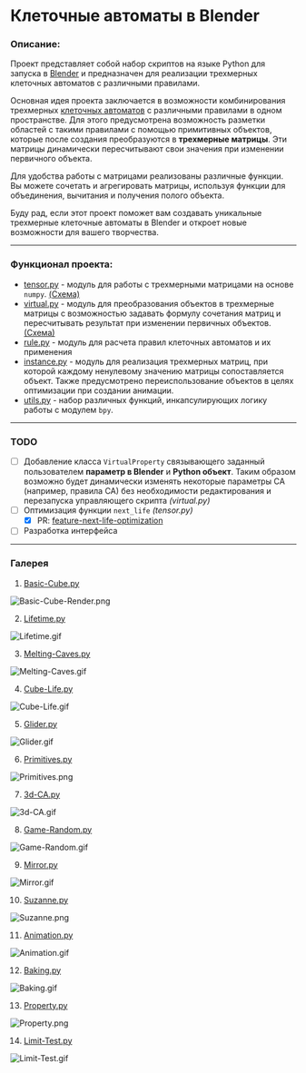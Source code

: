 # Клеточные автоматы в Blender

### Описание:

Проект представляет собой набор скриптов на языке Python для запуска в [Blender](https://www.blender.org/) и предназначен для реализации трехмерных клеточных автоматов с различными правилами.

Основная идея проекта заключается в возможности комбинирования трехмерных [клеточных автоматов](https://ru.wikipedia.org/wiki/%D0%9A%D0%BB%D0%B5%D1%82%D0%BE%D1%87%D0%BD%D1%8B%D0%B9_%D0%B0%D0%B2%D1%82%D0%BE%D0%BC%D0%B0%D1%82) с различными правилами в одном пространстве. Для этого предусмотрена возможность разметки областей с такими правилами с помощью примитивных объектов, которые после создания преобразуются в **трехмерные матрицы**. Эти матрицы динамически пересчитывают свои значения при изменении первичного объекта.

Для удобства работы с матрицами реализованы различные функции. Вы можете сочетать и агрегировать матрицы, используя функции для объединения, вычитания и получения полого объекта.

Буду рад, если этот проект поможет вам создавать уникальные трехмерные клеточные автоматы в Blender и откроет новые возможности для вашего творчества.

***

### Функционал проекта:

- [tensor.py](tensor.py) - модуль для работы с трехмерными матрицами на основе `numpy`. [(Схема)](https://github.com/islesarev317/NumPy-Education/assets/78931652/b63a2a5c-01b2-4d98-90f2-40549df5325e)
- [virtual.py](virtual.py) - модуль для преобразования объектов в трехмерные матрицы с возможностью задавать формулу сочетания матриц и пересчитывать результат при изменении первичных объектов. [(Схема)](https://github.com/islesarev317/NumPy-Education/assets/78931652/29157797-a1e6-4f24-8c79-62d8ac8fa0c1)
- [rule.py](rule.py) - модуль для расчета правил клеточных автоматов и их применения
- [instance.py](instance.py) - модуль для реализация трехмерных матриц, при которой каждому ненулевому значению матрицы сопоставляется объект. Также предусмотрено переиспользование объектов в целях оптимизации при создании анимации.
- [utils.py](utils.py) - набор различных функций, инкапсулирующих логику работы с модулем `bpy`.

***

### TODO

- [ ] Добавление класса `VirtualProperty` связывающего заданный пользователем **параметр в Blender** и **Python объект**. Таким образом возможно будет динамически изменять некоторые параметры CA (например, правила CA) без необходимости редактирования и перезапуска управляющего скрипта *(virtual.py)*
- [ ] Оптимизация функции `next_life` *(tensor.py)*
  - [x] PR: [feature-next-life-optimization](https://github.com/islesarev317/Cellular-Automata-In-Blender/pull/1/commits/1477a69be686e9a066416326faa2b0ac1f7ad94c)
- [ ] Разработка интерфейса

***

### Галерея

1) [Basic-Cube.py](demos/demo-2312092116-Basic-Cube/Basic-Cube.py)

![Basic-Cube-Render.png](demos/demo-2312092116-Basic-Cube/Basic-Cube.png)

2) [Lifetime.py](examples/example-2312080014-Lifetime/Lifetime.py)

![Lifetime.gif](examples/example-2312080014-Lifetime/Lifetime.gif)

3) [Melting-Caves.py](examples/example-2312071853-Melting-Caves/Melting-Caves.py)

![Melting-Caves.gif](examples/example-2312071853-Melting-Caves/Melting-Caves.gif)

4) [Cube-Life.py](examples/example-2312071646-Cube-Life/Cube-Life.py)

![Cube-Life.gif](examples/example-2312071646-Cube-Life/Cube-Life.gif)

5) [Glider.py](examples/example-2312070008-Glider/Glider.py)

![Glider.gif](examples/example-2312070008-Glider/Glider.gif)

6) [Primitives.py](examples/example-2312051343-Primitives/Primitives.py)

![Primitives.png](examples/example-2312051343-Primitives/Primitives.png)

7) [3d-CA.py](examples/example-2312071731-3d-CA/3d-CA.py)

![3d-CA.gif](examples/example-2312071731-3d-CA/3d-CA-2.gif)

8) [Game-Random.py](examples/example-2312071334-Game-Random/Game-Random.py)

![Game-Random.gif](examples/example-2312071334-Game-Random/Game-Random.gif)

9) [Mirror.py](examples/example-2312071413-Mirror/Mirror.py)

![Mirror.gif](examples/example-2312071413-Mirror/Mirror.gif)

10) [Suzanne.py](examples/example-2312051257-Suzanne/Suzanne.py)

![Suzanne.png](examples/example-2312051257-Suzanne/Suzanne.png)

11) [Animation.py](examples/example-2312051635-Animation/Animation.py)

![Animation.gif](examples/example-2312051635-Animation/Animation.gif)

12) [Baking.py](examples/example-2312061428-Baking/Baking.py)

![Baking.gif](examples/example-2312061428-Baking/Baking.gif)

13) [Property.py](examples/example-2312072351-Property/Property.py)

![Property.png](examples/example-2312072351-Property/Property.png)

14) [Limit-Test.py](examples/example-2312071934-Limit-Test/Limit-Test.py)

![Limit-Test.gif](examples/example-2312071934-Limit-Test/Limit-Test.gif)
